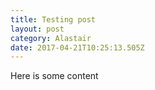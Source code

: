 ```yaml
---
title: Testing post
layout: post
category: Alastair
date: 2017-04-21T10:25:13.505Z
---
```

Here is some content
